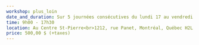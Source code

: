 ```yaml
---
workshop: plus_loin
date_and_duration: Sur 5 journées consécutives du lundi 17 au vendredi 21 avril 2023
time: 9h00 - 17h30
location: Au Centre St-Pierre<br>1212, rue Panet, Montréal, Québec H2L 2Y7<br>Canada
price: 500,00 $ (+taxes)
---
```

